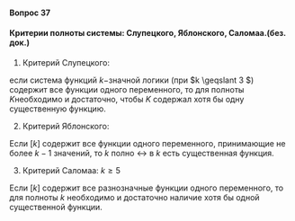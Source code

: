#### Вопрос 37

#### Критерии полноты системы: Слупецкого, Яблонского, Саломаа.(без. док.)

1) Критерий Слупецкого:

если система функций $k-$значной логики (при $k \geqslant 3 $) содержит все функции одного переменного, то для полноты $K$необходимо и достаточно, чтобы $K$ содержал хотя бы одну существенную функцию.

2) Критерий Яблонского:

Если $[k]$ содержит все функции одного переменного, принимающие не более $k-1$ значений, то $k$ полно $\leftrightarrow$ в $k$ есть существенная функция.

3) Критерий Саломаа: $k \geqslant 5$

Если $[k]$ содержит все разнозначные функции одного переменного, то для полноты $k$ необходимо и достаточно наличие хотя бы одной существенной функции.
